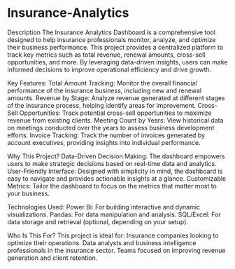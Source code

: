# Insurance-Analytics

Description
The Insurance Analytics Dashboard is a comprehensive tool designed to help insurance professionals monitor, analyze, and optimize their business performance. This project provides a centralized platform to track key metrics such as total revenue, renewal amounts, cross-sell opportunities, and more. By leveraging data-driven insights, users can make informed decisions to improve operational efficiency and drive growth.

Key Features:
Total Amount Tracking: Monitor the overall financial performance of the insurance business, including new and renewal amounts.
Revenue by Stage: Analyze revenue generated at different stages of the insurance process, helping identify areas for improvement.
Cross-Sell Opportunities: Track potential cross-sell opportunities to maximize revenue from existing clients.
Meeting Count by Years: View historical data on meetings conducted over the years to assess business development efforts.
Invoice Tracking: Track the number of invoices generated by account executives, providing insights into individual performance.

Why This Project?
Data-Driven Decision Making: The dashboard empowers users to make strategic decisions based on real-time data and analytics.
User-Friendly Interface: Designed with simplicity in mind, the dashboard is easy to navigate and provides actionable insights at a glance.
Customizable Metrics: Tailor the dashboard to focus on the metrics that matter most to your business.

Technologies Used:
Power Bi: For building interactive and dynamic visualizations.
Pandas: For data manipulation and analysis.
SQL/Excel: For data storage and retrieval (optional, depending on your setup).

Who Is This For?
This project is ideal for:
Insurance companies looking to optimize their operations.
Data analysts and business intelligence professionals in the insurance sector.
Teams focused on improving revenue generation and client retention.
